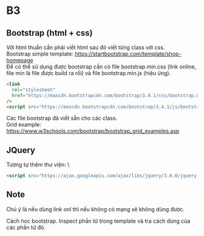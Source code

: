 # B3

## Bootstrap (html + css)

Với html thuần cần phải viết html sau đó viết từng class với css. \
Bootstrap simple template: https://startbootstrap.com/template/shop-homepage \
Để có thể sử dụng được bootstrap cần có file bootstrap.min.css (link online, file min là file được build ra rồi) và file bootstrap.min.js (hiệu ứng).

```html
<link
  rel="stylesheet"
  href="https://maxcdn.bootstrapcdn.com/bootstrap/3.4.1/css/bootstrap.min.css"
/>
<script src="https://maxcdn.bootstrapcdn.com/bootstrap/3.4.1/js/bootstrap.min.js"></script>
```

Các file bootstrap đã viết sẵn cho các class. \
Grid example: https://www.w3schools.com/bootstrap/bootstrap_grid_examples.asp

## JQuery

Tương tự thêm thư viện: \

```html
<script src="https://ajax.googleapis.com/ajax/libs/jquery/3.6.0/jquery.min.js"></script>
```

## Note

Chú ý là nếu dùng link onl thì nếu không có mạng sẽ không dùng được.

Cách học bootstrap. Inspect phần tử trong template và tra cách dùng của các phần tử đó.